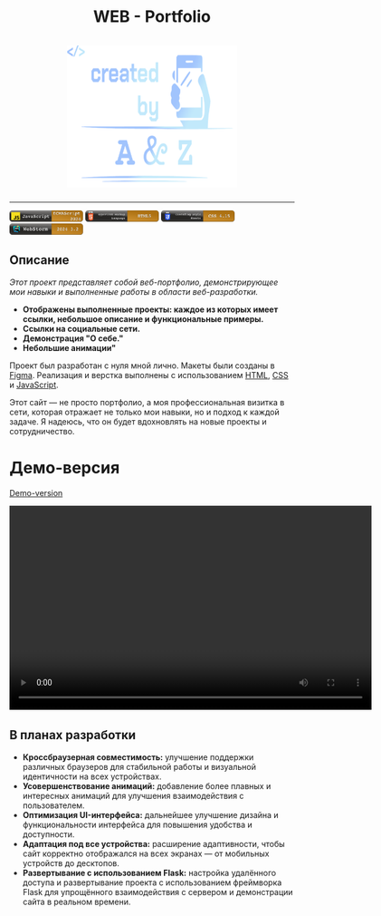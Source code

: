 <h1 align="center">WEB - Portfolio

<br>
<br>

<img src="/assets/images/logo.png" alt="Demo" width="300" height="250">

</h1>

<hr />

<img src="assets/images/skills/javaSCRP.png" alt="Demo" width="130" height="20"> <img src="assets/images/skills/HTML5.png" alt="Demo" width="130" height="20"> <img src="assets/images/skills/CSS 4.15_.png" alt="Demo" width="130" height="20"> <img src="assets/images/skills/webst.png" alt="Demo" width="130" height="20">

## Описание

*Этот проект представляет собой веб-портфолио, демонстрирующее мои навыки и выполненные работы в области веб-разработки.*

- **Отображены выполненные проекты: каждое из которых имеет ссылки, небольшое описание и функциональные примеры.**
- **Ссылки на социальные сети.**
- **Демонстрация "О себе."**
- **Небольшие анимации"**

Проект был разработан с нуля мной лично. Макеты были созданы в [Figma](https://ru.wikipedia.org/wiki/Figma). Реализация и верстка выполнены с использованием [HTML](https://ru.wikipedia.org/wiki/HTML), [CSS](https://ru.wikipedia.org/wiki/CSS) и [JavaScript](https://ru.wikipedia.org/wiki/JavaScript).

Этот сайт — не просто портфолио, а моя профессиональная визитка в сети, которая отражает не только мои навыки, но и подход к каждой задаче. Я надеюсь, что он будет вдохновлять на новые проекты и сотрудничество.

# Демо-версия 
[Demo-version](https://github.com/user-attachments/assets/ee3d20bb-003d-4239-b60e-c1a3da054100)

<video width="640" height="360" controls>
  <source src="https://github.com/user-attachments/assets/ee3d20bb-003d-4239-b60e-c1a3da054100" type="video/mp4">
  Your browser does not support the video tag.
</video>

## В планах разработки

- **Кроссбраузерная совместимость:** улучшение поддержки различных браузеров для стабильной работы и визуальной идентичности на всех устройствах.
- **Усовершенствование анимаций:** добавление более плавных и интересных анимаций для улучшения взаимодействия с пользователем.
- **Оптимизация UI-интерфейса:** дальнейшее улучшение дизайна и функциональности интерфейса для повышения удобства и доступности.
- **Адаптация под все устройства:** расширение адаптивности, чтобы сайт корректно отображался на всех экранах — от мобильных устройств до десктопов.
- **Развертывание с использованием Flask:** настройка удалённого доступа и развертывание проекта с использованием фреймворка Flask для упрощённого взаимодействия с сервером и демонстрации сайта в реальном времени.
